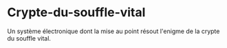 # Crypte-du-souffle-vital
Un système électronique dont la mise au point résout l'enigme de la crypte du souffle vital.
